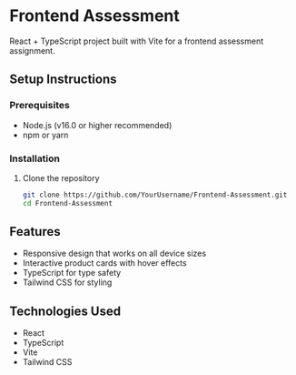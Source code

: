 # Frontend Assessment 

React + TypeScript project built with Vite for a frontend assessment assignment.

## Setup Instructions


### Prerequisites
- Node.js (v16.0 or higher recommended)
- npm or yarn

### Installation
1. Clone the repository
   ```bash
   git clone https://github.com/YourUsername/Frontend-Assessment.git
   cd Frontend-Assessment


## Features
- Responsive design that works on all device sizes
- Interactive product cards with hover effects
- TypeScript for type safety
- Tailwind CSS for styling

## Technologies Used
- React 
- TypeScript
- Vite
- Tailwind CSS
